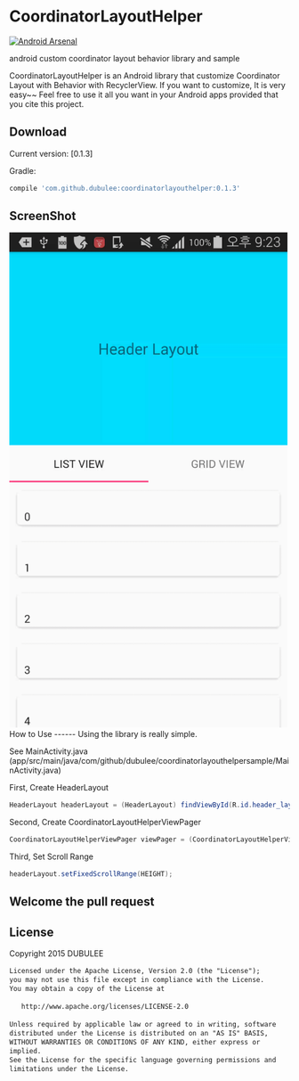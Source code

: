 # CoordinatorLayoutHelper
[![Android Arsenal](https://img.shields.io/badge/Android%20Arsenal-CoordinatorLayoutHelper-green.svg?style=true)](https://android-arsenal.com/details/1/3101)

android custom coordinator layout behavior library and sample

CoordinatorLayoutHelper is an Android library that customize Coordinator Layout with Behavior with RecyclerView.
If you want to customize, It is very easy~~ 
Feel free to use it all you want in your Android apps provided that you cite this project.

Download
--------

Current version: [0.1.3]

Gradle:
```groovy
compile 'com.github.dubulee:coordinatorlayouthelper:0.1.3'
```

ScreenShot
------
<img src="art/coordinatorlayouthelperscreenshot.gif" width="500">
How to Use
------
Using the library is really simple.

See MainActivity.java (app/src/main/java/com/github/dubulee/coordinatorlayouthelpersample/MainActivity.java)

First, Create HeaderLayout 

````java
HeaderLayout headerLayout = (HeaderLayout) findViewById(R.id.header_layout);
````

Second, Create CoordinatorLayoutHelperViewPager
````java
CoordinatorLayoutHelperViewPager viewPager = (CoordinatorLayoutHelperViewPager) findViewById(R.id.viewpager);
````

Third, Set Scroll Range
````java
headerLayout.setFixedScrollRange(HEIGHT);
````

Welcome the pull request
-------------------------

License
-------------------------
Copyright 2015 DUBULEE

    Licensed under the Apache License, Version 2.0 (the "License");
    you may not use this file except in compliance with the License.
    You may obtain a copy of the License at

       http://www.apache.org/licenses/LICENSE-2.0

    Unless required by applicable law or agreed to in writing, software
    distributed under the License is distributed on an "AS IS" BASIS,
    WITHOUT WARRANTIES OR CONDITIONS OF ANY KIND, either express or implied.
    See the License for the specific language governing permissions and
    limitations under the License.
